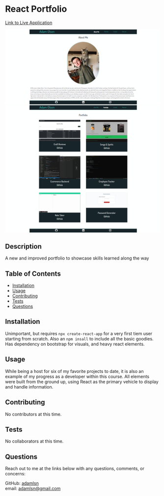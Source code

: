 
  # React Portfolio

  [Link to Live Application](https://cryptic-basin-80674.herokuapp.com/)

  ![main-page](src/assets/screenshots/ss-main.png)
  ![main-page](src/assets/screenshots/ss-port.png)

  ## Description
  
  A new and improved portfolio to showcase skills learned along the way

  ## Table of Contents
  
  * [Installation](#installation)
  * [Usage](#usage)
  * [Contributing](#contributing)
  * [Tests](#tests)
  * [Questions](#questions)
  
  ## Installation
  
  Unimportant, but requires `npx create-react-app` for a very first tiem user starting from scratch. Also an `npm insall` to include all the basic goodies. Has dependency on bootstrap for visuals, and heavy react elements.

  ## Usage
  
  While being a host for six of my favorite projects to date, it is also an example of my progress as a developer within this course. All elements were built from the ground up, using React as the primary vehicle to display and handle information.

  ## Contributing
  
  No contributors at this time.

  ## Tests
  
  No collaborators at this time.

  ## Questions
  
  Reach out to me at the links below with any questions, comments, or concerns:

  GitHub: [adamlsn](https://github.com/adamlsn)</br>
  email: [adamlsn@gmail.com](mailto:adamlsn@gmail.com)
  